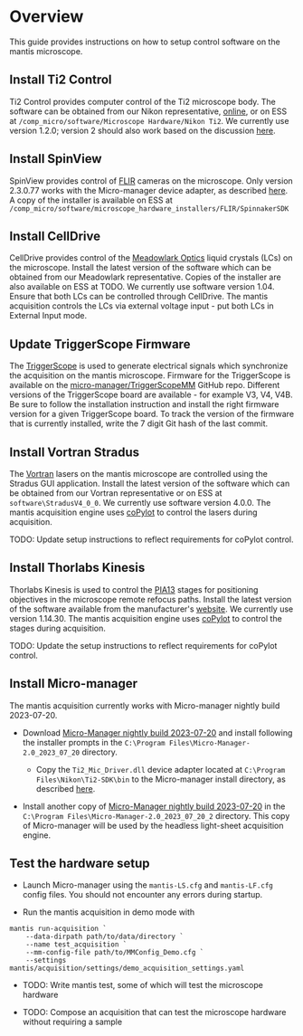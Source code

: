 # Overview

This guide provides instructions on how to setup control software on the mantis microscope.

## Install Ti2 Control

Ti2 Control provides computer control of the Ti2 microscope body. The software can be obtained from our Nikon representative, [online](https://nisdk.recollective.com/microscopes), or on ESS at `/comp_micro/software/Microscope Hardware/Nikon Ti2`. We currently use version 1.2.0; version 2 should also work based on the discussion [here](https://github.com/micro-manager/mmCoreAndDevices/issues/44).

## Install SpinView

SpinView provides control of [FLIR](https://www.flir.com/) cameras on the microscope. Only version 2.3.0.77 works with the Micro-manager device adapter, as described [here](https://micro-manager.org/Spinnaker). A copy of the installer is available on ESS at `/comp_micro/software/microscope_hardware_installers/FLIR/SpinnakerSDK`

## Install CellDrive

CellDrive provides control of the [Meadowlark Optics](https://www.meadowlark.com/) liquid crystals (LCs) on the microscope. Install the latest version of the software which can be obtained from our Meadowlark representative. Copies of the installer are also available on ESS at TODO. We currently use software version 1.04. Ensure that both LCs can be controlled through CellDrive. The mantis acquisition controls the LCs via external voltage input - put both LCs in External Input mode.

## Update TriggerScope Firmware

The [TriggerScope](https://advancedresearch-consulting.com/product/triggerscope-4/) is used to generate electrical signals which synchronize the acquisition on the mantis microscope. Firmware for the TriggerScope is available on the [micro-manager/TriggerScopeMM](https://github.com/micro-manager/TriggerScopeMM) GitHub repo. Different versions of the TriggerScope board are available - for example V3, V4, V4B. Be sure to follow the installation instruction and install the right firmware version for a given TriggerScope board. To track the version of the firmware that is currently installed, write the 7 digit Git hash of the last commit.

## Install Vortran Stradus

The [Vortran](https://www.vortranlaser.com/) lasers on the mantis microscope are controlled using the Stradus GUI application. Install the latest version of the software which can be obtained from our Vortran representative or on ESS at `software\StradusV4_0_0`. We currently use software version 4.0.0. The mantis acquisition engine uses [coPylot](https://github.com/czbiohub-sf/coPylot) to control the lasers during acquisition.

TODO: Update setup instructions to reflect requirements for coPylot control.

## Install Thorlabs Kinesis

Thorlabs Kinesis is used to control the [PIA13](https://www.thorlabs.com/thorproduct.cfm?partnumber=PIA13) stages for positioning objectives in the microscope remote refocus paths. Install the latest version of the software available from the manufacturer's [website](https://www.thorlabs.com/newgrouppage9.cfm?objectgroup_id=10285). We currently use version 1.14.30. The mantis acquisition engine uses [coPylot](https://github.com/czbiohub-sf/coPylot) to control the stages during acquisition.

TODO: Update the setup instructions to reflect requirements for coPylot control.

## Install Micro-manager

The mantis acquisition currently works with Micro-manager nightly build 2023-07-20.

* Download [Micro-Manager nightly build 2023-07-20](https://download.micro-manager.org/nightly/2.0/Windows/MMSetup_64bit_2.0.1_20230720.exe) and install following the installer prompts in the `C:\Program Files\Micro-Manager-2.0_2023_07_20` directory.
  
  * Copy the `Ti2_Mic_Driver.dll` device adapter located at `C:\Program Files\Nikon\Ti2-SDK\bin` to the Micro-manager install directory, as described [here](https://micro-manager.org/NikonTi2).

* Install another copy of [Micro-Manager nightly build 2023-07-20](https://download.micro-manager.org/nightly/2.0/Windows/MMSetup_64bit_2.0.1_20230720.exe) in the `C:\Program Files\Micro-Manager-2.0_2023_07_20_2` directory. This copy of Micro-manager will be used by the headless light-sheet acquisition engine.

## Test the hardware setup

* Launch Micro-manager using the `mantis-LS.cfg` and `mantis-LF.cfg` config files. You should not encounter any errors during startup.

* Run the mantis acquisition in demo mode with

```pwsh
mantis run-acquisition `
    --data-dirpath path/to/data/directory `
    --name test_acquisition `
    --mm-config-file path/to/MMConfig_Demo.cfg `
    --settings mantis/acquisition/settings/demo_acquisition_settings.yaml
```

* TODO: Write mantis test, some of which will test the microscope hardware

* TODO: Compose an acquisition that can test the microscope hardware without requiring a sample
